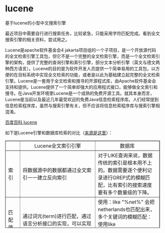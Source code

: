 # lucene
基于lucene的小型中文搜索引擎

最近项目中需要自行进行搜索任务，比较紧急，只能采用字符匹配完成。看到全文搜索引擎的相关资料，尝试用之。


<p>Lucene是apache软件基金会4 jakarta项目组的一个子项目，是一个开放源代码的全文检索引擎工具包，但它不是一个完整的全文检索引擎，而是一个全文检索引擎的架构，提供了完整的查询引擎和索引引擎，部分文本分析引擎（英文与德文两种西方语言）。Lucene的目的是为软件开发人员提供一个简单易用的工具包，以方便的在目标系统中实现全文检索的功能，或者是以此为基础建立起完整的全文检索引擎。Lucene是一套用于全文检索和搜寻的开源程式库，由Apache软件基金会支持和提供。Lucene提供了一个简单却强大的应用程式接口，能够做全文索引和搜寻。在Java开发环境里Lucene是一个成熟的免费开源工具。就其本身而言，Lucene是当前以及最近几年最受欢迎的免费Java信息检索程序库。人们经常提到信息检索程序库，虽然与搜索引擎有关，但不应该将信息检索程序库与搜索引擎相混淆。</p>

[百度百科 lucene](https://baike.baidu.com/item/Lucene/6753302) 

如下是Lucene引擎和数据库检索的对比（[来源是这里](https://www.chedong.com/tech/lucene.html)）：
<table width="100%" border="1" style="height: 283px">   <tbody>     <tr>       <td align="center" style="width: 9%; height: 16px">　</td>       <td align="center" style="width: 47%; height: 16px">Lucene全文索引引擎</td>       <td align="center" style="width: 40%; height: 16px">数据库</td>      </tr>     <tr>       <td style="width: 9%; height: 48px">索引</td>       <td style="width: 47%; height: 48px">将数据源中的数据都通过全文索引一一建立反向索引</td>       <td style="width: 40%; height: 48px">对于LIKE查询来说，数据传统的索引是根本用不上的。数据需要逐个便利记录进行GREP式的模糊匹配，比有索引的搜索速度要有多个数量级的下降。</td>     </tr>     <tr>        <td style="width: 9%; height: 49px">匹配效果</td>       <td style="width: 47%; height: 49px">通过词元(term)进行匹配，通过语言分析接口的实现，可以实现对中文等非英语的支持。</td>       <td style="width: 40%; height: 49px">使用：like "%net%" 会把netherlands也匹配出来，<br> 多个关键词的模糊匹配：使用like "%com%net%"：就不能匹配词序颠倒的xxx.net..xxx.com</td>     </tr>     <tr>       <td style="width: 9%; height: 32px">匹配度</td>        <td style="width: 47%; height: 32px">有匹配度算法，将匹配程度（相似度）比较高的结果排在前面。</td>       <td style="width: 40%; height: 32px">没有匹配程度的控制：比如有记录中net出现5词和出现1次的，结果是一样的。</td>     </tr>     <tr>       <td style="width: 9%; height: 32px">结果输出</td>       <td style="width: 47%; height: 32px">通过特别的算法，将最匹配度最高的头100条结果输出，结果集是缓冲式的小批量读取的。</td>       <td style="width: 40%; height: 32px">返回所有的结果集，在匹配条目非常多的时候（比如上万条）需要大量的内存存放这些临时结果集。</td>      </tr>     <tr>       <td style="width: 9%; height: 32px">可定制性</td>       <td style="width: 47%; height: 32px">通过不同的语言分析接口实现，可以方便的定制出符合应用需要的索引规则（包括对中文的支持）</td>       <td style="width: 40%; height: 32px">没有接口或接口复杂，无法定制</td>     </tr>     <tr>        <td style="width: 9%; height: 32px">结论</td>       <td style="width: 47%; height: 32px">高负载的模糊查询应用，需要负责的模糊查询的规则，索引的资料量比较大</td>       <td style="width: 40%; height: 32px">使用率低，模糊匹配规则简单或者需要模糊查询的资料量少</td>     </tr>   </tbody> </table>
